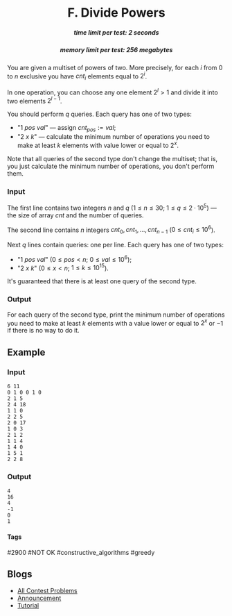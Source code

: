 <h1 style='text-align: center;'> F. Divide Powers</h1>

<h5 style='text-align: center;'>time limit per test: 2 seconds</h5>
<h5 style='text-align: center;'>memory limit per test: 256 megabytes</h5>

You are given a multiset of powers of two. More precisely, for each $i$ from $0$ to $n$ exclusive you have $cnt_i$ elements equal to $2^i$.

In one operation, you can choose any one element $2^l > 1$ and divide it into two elements $2^{l - 1}$.

You should perform $q$ queries. Each query has one of two types: 

* "$1$ $pos$ $val$" — assign $cnt_{pos} := val$;
* "$2$ $x$ $k$" — calculate the minimum number of operations you need to make at least $k$ elements with value lower or equal to $2^x$.

Note that all queries of the second type don't change the multiset; that is, you just calculate the minimum number of operations, you don't perform them.

### Input

The first line contains two integers $n$ and $q$ ($1 \le n \le 30$; $1 \le q \le 2 \cdot 10^5$) — the size of array $cnt$ and the number of queries.

The second line contains $n$ integers $cnt_0, cnt_1, \dots, cnt_{n - 1}$ ($0 \le cnt_i \le 10^6$).

Next $q$ lines contain queries: one per line. Each query has one of two types: 

* "$1$ $pos$ $val$" ($0 \le pos < n$; $0 \le val \le 10^6$);
* "$2$ $x$ $k$" ($0 \le x < n$; $1 \le k \le 10^{15}$).

It's guaranteed that there is at least one query of the second type.

### Output

For each query of the second type, print the minimum number of operations you need to make at least $k$ elements with a value lower or equal to $2^x$ or $-1$ if there is no way to do it.

## Example

### Input


```text
6 11
0 1 0 0 1 0
2 1 5
2 4 18
1 1 0
2 2 5
2 0 17
1 0 3
2 1 2
1 1 4
1 4 0
1 5 1
2 2 8
```
### Output


```text
4
16
4
-1
0
1
```


#### Tags 

#2900 #NOT OK #constructive_algorithms #greedy 

## Blogs
- [All Contest Problems](../Educational_Codeforces_Round_98_(Rated_for_Div._2).md)
- [Announcement](../blogs/Announcement.md)
- [Tutorial](../blogs/Tutorial.md)

